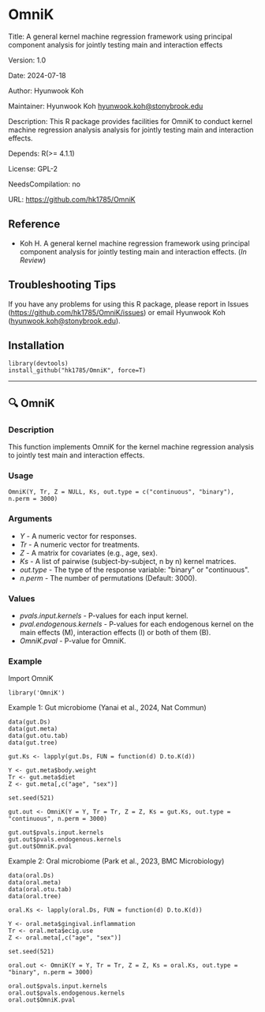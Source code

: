 # OmniK

Title: A general kernel machine regression framework using principal component analysis for jointly testing main and interaction effects

Version: 1.0

Date: 2024-07-18

Author: Hyunwook Koh

Maintainer: Hyunwook Koh <hyunwook.koh@stonybrook.edu>

Description: This R package provides facilities for OmniK to conduct kernel machine regression analysis analysis for jointly testing main and interaction effects.

Depends: R(>= 4.1.1)

License: GPL-2

NeedsCompilation: no

URL: https://github.com/hk1785/OmniK

## Reference

* Koh H. A general kernel machine regression framework using principal component analysis for jointly testing main and interaction effects. (_In Review_)

## Troubleshooting Tips

If you have any problems for using this R package, please report in Issues (https://github.com/hk1785/OmniK/issues) or email Hyunwook Koh (hyunwook.koh@stonybrook.edu).

## Installation

```
library(devtools)
install_github("hk1785/OmniK", force=T)
```

---------------------------------------------------------------------------------------------------------------------------------------

## :mag: OmniK

### Description
This function implements OmniK for the kernel machine regression analysis to jointly test main and interaction effects.

### Usage
```
OmniK(Y, Tr, Z = NULL, Ks, out.type = c("continuous", "binary"), n.perm = 3000)
```

### Arguments
* _Y_ - A numeric vector for responses.
* _Tr_ - A numeric vector for treatments.
* _Z_ - A matrix for covariates (e.g., age, sex).
* _Ks_ - A list of pairwise (subject-by-subject, n by n) kernel matrices.
* _out.type_ - The type of the response variable: "binary" or "continuous".
* _n.perm_ - The number of permutations (Default: 3000). 

### Values
* _pvals.input.kernels_ - P-values for each input kernel.
* _pval.endogenous.kernels_ - P-values for each endogenous kernel on the main effects (M), interaction effects (I) or both of them (B).
* _OmniK.pval_ - P-value for OmniK.

### Example
Import OmniK
```
library('OmniK')
```
Example 1: Gut microbiome (Yanai et al., 2024, Nat Commun)
```
data(gut.Ds)
data(gut.meta)
data(gut.otu.tab)
data(gut.tree)

gut.Ks <- lapply(gut.Ds, FUN = function(d) D.to.K(d))

Y <- gut.meta$body.weight
Tr <- gut.meta$diet
Z <- gut.meta[,c("age", "sex")] 

set.seed(521)

gut.out <- OmniK(Y = Y, Tr = Tr, Z = Z, Ks = gut.Ks, out.type = "continuous", n.perm = 3000) 

gut.out$pvals.input.kernels
gut.out$pvals.endogenous.kernels
gut.out$OmniK.pval
```
Example 2: Oral microbiome (Park et al., 2023, BMC Microbiology)
```
data(oral.Ds)
data(oral.meta)
data(oral.otu.tab)
data(oral.tree)

oral.Ks <- lapply(oral.Ds, FUN = function(d) D.to.K(d))

Y <- oral.meta$gingival.inflammation
Tr <- oral.meta$ecig.use
Z <- oral.meta[,c("age", "sex")] 

set.seed(521)

oral.out <- OmniK(Y = Y, Tr = Tr, Z = Z, Ks = oral.Ks, out.type = "binary", n.perm = 3000) 

oral.out$pvals.input.kernels
oral.out$pvals.endogenous.kernels
oral.out$OmniK.pval
```
